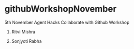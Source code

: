 # githubWorkshopNovember

5th November Agent Hacks Collaborate with Github Workshop

1. Ritvi Mishra

2. Sonjyoti Rabha
